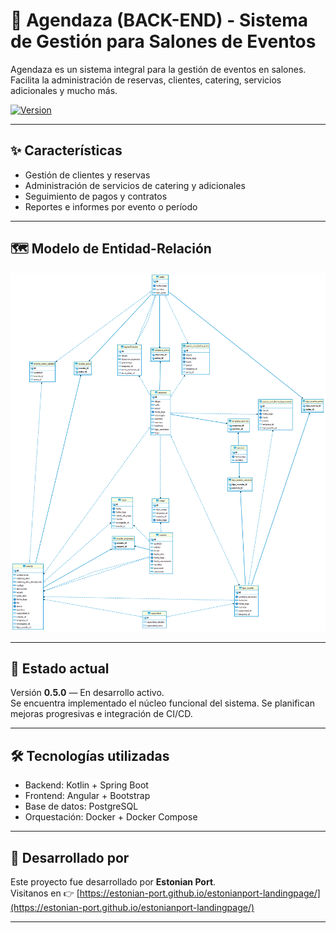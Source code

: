 # 📒 Agendaza (BACK-END) - Sistema de Gestión para Salones de Eventos

Agendaza es un sistema integral para la gestión de eventos en salones. Facilita la administración de reservas, clientes, catering, servicios adicionales y mucho más.

[![Version](https://img.shields.io/badge/version-0.5.0-blue.svg)](https://github.com/Estonian-Port/agendaza-backend/tags)

<!-- Futuras acciones de CI/CD
[![Build Status](https://github.com/Estonian-Port/agendaza-backend/actions/workflows/build.yml/badge.svg)](https://github.com/Estonian-Port/agendaza-backend/actions)
[![Coverage Status](https://coveralls.io/repos/github/Estonian-Port/agendaza-backend/badge.svg?branch=main)](https://coveralls.io/github/Estonian-Port/agendaza-backend?branch=main)
-->

---

## ✨ Características

- Gestión de clientes y reservas
- Administración de servicios de catering y adicionales
- Seguimiento de pagos y contratos
- Reportes e informes por evento o período

---

## 🗺️ Modelo de Entidad-Relación

<img src="DER.png" alt="Modelo DER" width="600">

---

## 🚀 Estado actual

Versión **0.5.0** — En desarrollo activo.  
Se encuentra implementado el núcleo funcional del sistema. Se planifican mejoras progresivas e integración de CI/CD.

---

## 🛠️ Tecnologías utilizadas

- Backend: Kotlin + Spring Boot
- Frontend: Angular + Bootstrap
- Base de datos: PostgreSQL
- Orquestación: Docker + Docker Compose

---

## 👥 Desarrollado por

Este proyecto fue desarrollado por **Estonian Port**.  
Visitanos en 👉 [https://estonian-port.github.io/estonianport-landingpage/](https://estonian-port.github.io/estonianport-landingpage/)

---
